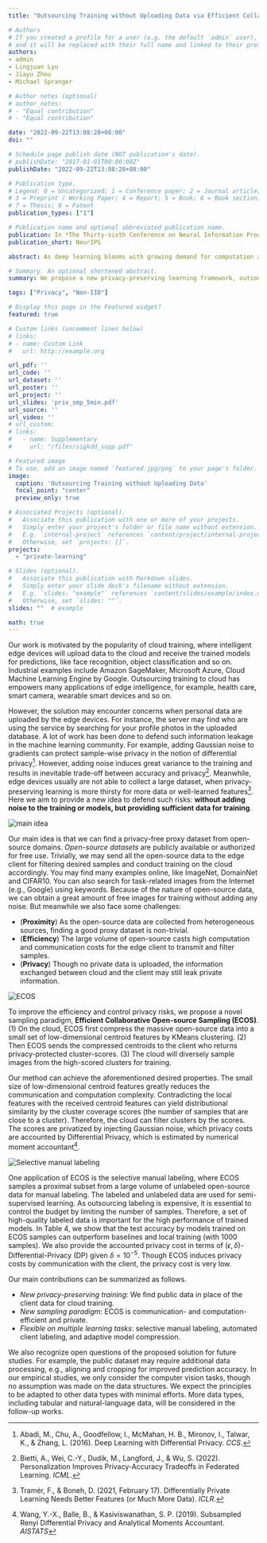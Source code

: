 ```yaml
---
title: "Outsourcing Training without Uploading Data via Efficient Collaborative Open-Source Sampling"

# Authors
# If you created a profile for a user (e.g. the default `admin` user), write the username (folder name) here 
# and it will be replaced with their full name and linked to their profile.
authors:
- admin
- Lingjuan Lyu
- Jiayu Zhou
- Michael Spranger

# Author notes (optional)
# author_notes:
# - "Equal contribution"
# - "Equal contribution"

date: "2022-09-22T13:08:20+08:00"
doi: ""

# Schedule page publish date (NOT publication's date).
# publishDate: "2017-01-01T00:00:00Z"
publishDate: "2022-09-22T13:08:20+08:00"

# Publication type.
# Legend: 0 = Uncategorized; 1 = Conference paper; 2 = Journal article;
# 3 = Preprint / Working Paper; 4 = Report; 5 = Book; 6 = Book section;
# 7 = Thesis; 8 = Patent
publication_types: ["1"]

# Publication name and optional abbreviated publication name.
publication: In *The Thirty-sixth Conference on Neural Information Processing Systems*
publication_short: NeurIPS

abstract: As deep learning blooms with growing demand for computation and data resources, outsourcing model training to a powerful cloud server becomes an attractive alternative to training at a low-power and cost-effective end device. Traditional outsourcing requires uploading device data to the cloud server, which can be infeasible in many real-world applications due to the often sensitive nature of the collected data and the limited communication bandwidth. To tackle these challenges, we propose to leverage widely available open-source data, which is a massive dataset collected from public and heterogeneous sources (e.g., Internet images). We develop a novel strategy called Efficient Collaborative Open-source Sampling (ECOS) to construct a proximal proxy dataset from open-source data for cloud training, in lieu of client data. ECOS probes open-source data on the cloud server to sense the distribution of client data via a communication- and computation-efficient sampling process, which only communicates a few compressed public features and client scalar responses. Extensive empirical studies show that the proposed ECOS improves the quality of automated client labeling, model compression, and label outsourcing when applied in various learning scenarios. Source codes will be released.

# Summary. An optional shortened abstract.
summary: We propose a new privacy-preserving learning framework, outsourcing training to cloud without uploading data, which provides more data without injecting noise into gradient or samples.

tags: ["Privacy", "Non-IID"]

# Display this page in the Featured widget?
featured: true

# Custom links (uncomment lines below)
# links:
# - name: Custom Link
#   url: http://example.org

url_pdf: ''
url_code: ''
url_dataset: ''
url_poster: ''
url_project: ''
url_slides: 'priv_smp_5min.pdf'
url_source: ''
url_video: ''
# url_custom:
# links:
#   - name: Supplementary
#     url: "/files/sigkdd_supp.pdf"

# Featured image
# To use, add an image named `featured.jpg/png` to your page's folder. 
image:
  caption: 'Outsourcing Training without Uploading Data'
  focal_point: "center"
  preview_only: true

# Associated Projects (optional).
#   Associate this publication with one or more of your projects.
#   Simply enter your project's folder or file name without extension.
#   E.g. `internal-project` references `content/project/internal-project/index.md`.
#   Otherwise, set `projects: []`.
projects:
  - "private-learning"

# Slides (optional).
#   Associate this publication with Markdown slides.
#   Simply enter your slide deck's filename without extension.
#   E.g. `slides: "example"` references `content/slides/example/index.md`.
#   Otherwise, set `slides: ""`.
slides: ""  # example

math: true
---
```



Our work is motivated by the popularity of cloud training, where intelligent edge devices will upload data to the cloud and receive the trained models for predictions, like face recognition, object classification and so on.
Industrial examples include Amazon SageMaker, Microsoft Azure, Cloud Machine Learning Engine by Google. 
Outsourcing training to cloud has empowers many applications of edge intelligence, for example, health care, smart camera, wearable smart devices and so on.

However, the solution may encounter concerns when personal data are uploaded by the edge devices.
For instance, the server may find who are using the service by searching for your profile photos in the uploaded database.
A lot of work has been done to defend such information leakage in the machine learning community.
For example, adding Gaussian noise to gradients can protect sample-wise privacy in the notion of differential privacy[^1].
However, adding noise induces great variance to the training and results in inevitable trade-off between accuracy and privacy[^2].
Meanwhile, edge devices usually are not able to collect a large dataset, when privacy-preserving learning is more thirsty for more data or well-learned features[^3].
Here we aim to provide a new idea to defend such risks: __without adding noise to the training or models, but providing sufficient data for training__.

![main idea](main_idea.png)

Our main idea is that we can find a privacy-free proxy dataset from open-source domains.
*Open-source datasets* are publicly available or authorized for free use.
Trivially, we may send all the open-source data to the edge client for filtering desired samples and conduct training on the cloud accordingly.
You may find many examples online, like ImageNet, DomainNet and CIFAR10.
You can also search for task-related images from the Internet (e.g., Google) using keywords.
Because of the nature of open-source data, we can obtain a great amount of free images for training without adding any noise.
But meanwhile we also face some challenges:
* (**Proximity**) As the open-source data are collected from heterogeneous sources, finding a good proxy dataset is non-trivial. 
* (**Efficiency**) The large volume of open-source casts high computation and communication costs for the edge client to transmit and filter samples.
* (**Privacy**) Though no private data is uploaded, the information exchanged between cloud and the client may still leak private information.


![ECOS](ecos.png)

To improve the efficiency and control privacy risks, we propose a novel sampling paradigm, **Efficient Collaborative Open-source Sampling (ECOS)**.
(1) On the cloud, ECOS first compress the massive open-source data into a small set of low-dimensional centroid features by KMeans clustering.
(2) Then ECOS sends the compressed centroids to the client who returns privacy-protected cluster-scores.
(3) The cloud will diversely sample images from the high-scored clusters for training.

Our method can achieve the aforementioned desired properties.
The small size of low-dimensional centroid features greatly reduces the communication and computation complexity.
Contradicting the local features with the received centroid features can yield distributional similarity by the cluster coverage scores (the number of samples that are close to a cluster).
Therefore, the cloud can filter clusters by the scores.
The scores are privatized by injecting Gaussian noise, which privacy costs are accounted by Differential Privacy, which is estimated by numerical moment accountant[^4].


![Selective manual labeling](sel_man_label.png)

One application of ECOS is the selective manual labeling, where ECOS samples a proximal subset from a large volume of unlabeled open-source data for manual labeling.
The labeled and unlabeled data are used for semi-supervised learning.
As outsourcing labeling is expensive, it is essential to control the budget by limiting the number of samples.
Therefore, a set of high-quality labeled data is important for the high performance of trained models.
In Table 4, we show that the test accuracy by models trained on ECOS samples can outperform baselines and local training (with 1000 samples).
We also provide the accounted privacy cost in terms of $(\epsilon, \delta)$-Differential-Privacy (DP) given $\delta=10^{-5}$.
Though ECOS induces privacy costs by communication with the client, the privacy cost is very low.

Our main contributions can be summarized as follows.
* *New privacy-preserving training*: We find public data in place of the client data for cloud training. 
* *New sampling paradigm*: ECOS is communication- and computation-efficient and private.
* *Flexible on multiple learning tasks*: selective manual labeling, automated client labeling, and adaptive model compression.

We also recognize open questions of the proposed solution for future studies.
For example, the public dataset may require additional data processing, e.g., aligning and cropping for improved prediction accuracy.
In our empirical studies, we only consider the computer vision tasks, though no assumption was made on the data structures. 
We expect the principles to be adapted to other data types with minimal efforts.
More data types, including tabular and natural-language data, will be considered in the follow-up works.


[^1]: Abadi, M., Chu, A., Goodfellow, I., McMahan, H. B., Mironov, I., Talwar, K., & Zhang, L. (2016). Deep Learning with Differential Privacy. _CCS_.
[^2]: Bietti, A., Wei, C.-Y., Dudik, M., Langford, J., & Wu, S. (2022). Personalization Improves Privacy-Accuracy Tradeoffs in Federated Learning. _ICML_.
[^3]: Tramèr, F., & Boneh, D. (2021, February 17). Differentially Private Learning Needs Better Features (or Much More Data). _ICLR_.
[^4]: Wang, Y.-X., Balle, B., & Kasiviswanathan, S. P. (2019). Subsampled Renyi Differential Privacy and Analytical Moments Accountant. _AISTATS_

